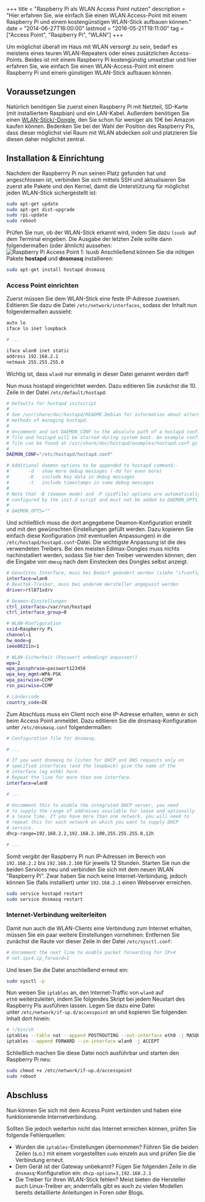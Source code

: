 +++
title       = "Raspberry Pi als WLAN Access Point nutzen"
description = "Hier erfahren Sie, wie einfach Sie einen WLAN Access-Point mit einem Raspberry Pi und einem kostengünstigen WLAN-Stick aufbauen können."
date        = "2014-06-27T16:00:00"
lastmod     = "2016-05-21T19:11:00"
tag         = ["Access Point", "Raspberry Pi", "WLAN"]
+++

Um möglichst überall im Haus mit WLAN versorgt zu sein, bedarf es meistens eines teuren WLAN-Repeaters oder eines zusätzlichen Access-Points. Beides ist mit einem Raspberry Pi kostengünstig umsetzbar und hier erfahren Sie, wie einfach Sie einen WLAN-Access-Point mit einem Raspberry Pi und einem günstigen WLAN-Stick aufbauen können.

<!--more-->

## Voraussetzungen
Natürlich benötigen Sie zuerst einen Raspberry Pi mit Netzteil, SD-Karte (mit installiertem Raspbian) und ein LAN-Kabel. Außerdem benötigen Sie einen [WLAN-Stick/-Dongle](http://www.amazon.de/Raspberry-inkl-automatische-Netzeinbindung-Windows/dp/B00A8BWSKG), den Sie schon für weniger als 10€ bei Amazon kaufen können.
Bedenken Sie bei der Wahl der Position des Raspberry Pis, dass dieser möglichst viel Raum mit WLAN abdecken soll und platzieren Sie diesen daher möglichst zentral.

## Installation & Einrichtung
Nachdem der Raspberrry Pi nun seinen Platz gefunden hat und angeschlossen ist, verbinden Sie sich mittels SSH und aktualisieren Sie zuerst alle Pakete und den Kernel, damit die Unterstützung für möglichst jeden WLAN-Stick sichergestellt ist:
```bash
sudo apt-get update
sudo apt-get dist-upgrade
sudo rpi-update
sudo reboot
```

Prüfen Sie nun, ob der WLAN-Stick erkannt wird, indem Sie dazu `lsusb`  auf dem Terminal eingeben. Die Ausgabe der letzten Zeile sollte dann folgendermaßen (oder ähnlich) aussehen:
![Raspberry Pi Access Point 1: lsusb](/images/raspberry-pi-als-wlan-access-point-nutzen/AccessPointPi.png)
Anschließend können Sie die nötigen Pakete **hostapd** und **dnsmasq** installieren:
```bash
sudo apt-get install hostapd dnsmasq
```

### Access Point einrichten
Zuerst müssen Sie dem WLAN-Stick eine feste IP-Adresse zuweisen. Editieren Sie dazu die Datei `/etc/network/interfaces`, sodass der Inhalt nun folgendermaßen aussieht:
```bash
auto lo
iface lo inet loopback

# ...

iface wlan0 inet static
address 192.168.2.1
netmask 255.255.255.0
```

Wichtig ist, dass `wlan0` nur einmalig in dieser Datei genannt werden darf!

Nun muss hostapd eingerichtet werden. Dazu editieren Sie zunächst die 10. Zeile in der Datei `/etc/default/hostapd`:
```bash
# Defaults for hostapd initscript
#
# See /usr/share/doc/hostapd/README.Debian for information about alternative
# methods of managing hostapd.
#
# Uncomment and set DAEMON_CONF to the absolute path of a hostapd configuration
# file and hostapd will be started during system boot. An example configuration
# file can be found at /usr/share/doc/hostapd/examples/hostapd.conf.gz
#
DAEMON_CONF="/etc/hostapd/hostapd.conf"

# Additional daemon options to be appended to hostapd command:-
#       -d   show more debug messages (-dd for even more)
#       -K   include key data in debug messages
#       -t   include timestamps in some debug messages
#
# Note that -B (daemon mode) and -P (pidfile) options are automatically
# configured by the init.d script and must not be added to DAEMON_OPTS.
#
# DAEMON_OPTS=""
```

Und schließlich muss die dort angegebene Deamon-Konfiguration erstellt und mit den gewünschten Einstellungen gefüllt werden. Dazu kopieren Sie einfach diese Konfiguration (mit eventuellen Anpassungen) in die `/etc/hostapd/hostapd.conf`-Datei.
Die wichtigste Anpassung ist die des verwendeten Treibers. Bei den meisten Edimax-Dongles muss nichts nachinstalliert werden, sodass Sie hier den Treiber verwenden können, den die Eingabe von `dmesg` nach dem Einstecken des Dongles selbst anzeigt.
```bash
# Genutztes Interface, muss bei Bedarf geändert werden (siehe "ifconfig"-Ausgabe)
interface=wlan0
# Realtek-Treiber, muss bei anderem Hersteller angepasst werden
driver=rtl871xdrv

# Deamon-Einstellungen
ctrl_interface=/var/run/hostapd
ctrl_interface_group=0

# WLAN-Konfiguration
ssid=Raspberry Pi
channel=1
hw_mode=g
ieee80211n=1

# WLAN-Sicherheit (Passwort unbedingt anpassen!)
wpa=2
wpa_passphrase=passwort123456
wpa_key_mgmt=WPA-PSK
wpa_pairwise=CCMP
rsn_pairwise=CCMP

# Ländercode
country_code=DE
```

Zum Abschluss muss ein Client noch eine IP-Adresse erhalten, wenn er sich beim Access Point anmeldet. Dazu editieren Sie die dnsmasq-Konfiguration unter `/etc/dnsmasq.conf` folgendermaßen:
```bash
# Configuration file for dnsmasq.

# ...

# If you want dnsmasq to listen for DHCP and DNS requests only on
# specified interfaces (and the loopback) give the name of the
# interface (eg eth0) here.
# Repeat the line for more than one interface.
interface=wlan0

# ...

# Uncomment this to enable the integrated DHCP server, you need
# to supply the range of addresses available for lease and optionally
# a lease time. If you have more than one network, you will need to
# repeat this for each network on which you want to supply DHCP
# service.
dhcp-range=192.168.2.2,192.168.2.100,255.255.255.0,12h

# ...
```

Somit vergibt der Raspberry Pi nun IP-Adressen im Bereich von `192.168.2.2` bis `192.168.2.100` für jeweils 12 Stunden. Starten Sie nun die beiden Services neu und verbinden Sie sich mit dem neuen WLAN "Raspberry Pi". Zwar haben Sie noch keine Internet-Verbindung, jedoch können Sie (falls installiert) unter `192.168.2.1` einen Webserver erreichen.
```bash
sudo service hostapd restart
sudo service dnsmasq restart
```

### Internet-Verbindung weiterleiten
Damit nun auch die WLAN-Clients eine Verbindung zum Internet erhalten, müssen Sie ein paar weitere Einstellungen vornehmen: Entfernen Sie zunächst die Raute vor dieser Zeile in der Datei `/etc/sysctl.conf`:
```bash
# Uncomment the next line to enable packet forwarding for IPv4
# net.ipv4.ip_forward=1
```

Und lesen Sie die Datei anschließend erneut ein:
```bash
sudo sysctl -p
```

Nun weisen Sie `iptables` an, den Internet-Traffic von `wlan0` auf `eth0` weiterzuleiten, indem Sie folgendes Skript bei jedem Neustart des Raspberry Pis ausführen lassen. Legen Sie dazu eine Datei unter `/etc/network/if-up.d/accesspoint` an und kopieren Sie folgenden Inhalt dort hinein:
```bash
# !/bin/sh
iptables --table nat --append POSTROUTING --out-interface eth0 -j MASQUERADE
iptables --append FORWARD --in-interface wlan0 -j ACCEPT
```

Schließlich machen Sie diese Datei noch ausführbar und starten den Raspberry Pi neu:
```bash
sudo chmod +x /etc/network/if-up.d/accesspoint
sudo reboot
```

## Abschluss
Nun können Sie sich mit dem Access Point verbinden und haben eine funktionierende Internetverbindung.

Sollten Sie jedoch weiterhin nicht das Internet erreichen können, prüfen Sie folgende Fehlerquellen:

* Wurden die `iptables`-Einstellungen übernommen? Führen Sie die beiden Zeilen (s.o.) mit einem vorgestellten `sudo` einzeln aus und prüfen Sie die Verbindung erneut.
* Dem Gerät ist der Gateway unbekannt? Fügen Sie folgenden Zeile in die `dnsmasq`-Konfiguration ein: `dhcp-option=3,192.168.2.1`
* Die Treiber für Ihren WLAN-Stick fehlen? Meist bieten die Hersteller auch Linux-Treiber an; andernfalls gibt es auch zu vielen Modellen bereits detaillierte Anleitungen in Foren oder Blogs.
